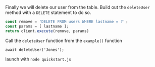 Finally we will delete our user from the table. Build out the `deleteUser` method with a `DELETE` statement to do so.

```js
const remove = 'DELETE FROM users WHERE lastname = ?';
const params = [ lastname ];
return client.execute(remove, params)
```

Call the `deleteUser` function from the `example()` function

`await deleteUser('Jones');`

launch with `node quickstart.js`
